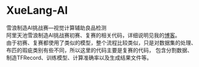 # XueLang-AI
雪浪制造AI挑战赛—视觉计算辅助良品检测<br>
阿里天池雪浪制造AI挑战赛初赛、复赛的相关代码，详细说明见我的[博客](https://blog.csdn.net/wtrnash/article/details/82530531)。<br>
由于初赛、复赛都使用了类似的模型，整个流程比较类似，只是对数据集的处理、布匹的瑕疵类别有些不同，所以这里的代码主要是复赛的代码，
包含分割数据、制造TFRecord、训练模型、计算准确率以及生成结果文件等。
